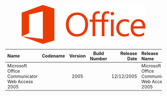 <p align="center">
  <img src="https://github.com/InstallingEverything/MicrosoftBuildNumbers/blob/main/Images/Office/Logo.png" />
</p>


| Name                                                   | Codename          | Version | Build Number      | Release Date | Release Name                                             |
| :----------------------------------------------------- | :---------------: | :-----: | :---------------: | -----------: | :------------------------------------------------------- |
| Microsoft Office Communicator Web Access 2005          |                   |  2005   |                   |  12/12/2005  |  Microsoft Office Communicator Web Access 2005           |